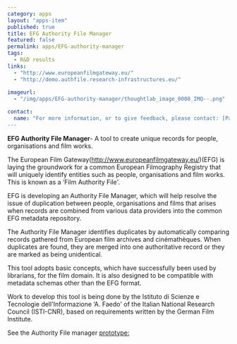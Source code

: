 ```yaml
---
category: apps
layout: "apps-item"
published: true
title: EFG Authority File Manager
featured: false
permalink: apps/EFG-authority-manager
tags: 
  - R&D results
links: 
  - "http://www.europeanfilmgateway.eu/"
  - "http://demo.authfile.research-infrastructures.eu/"
  
imageurl: 
  - "/img/apps/EFG-authority-manager/thoughtlab_image_0008_IMQ--.png"

contact: 
  name: "For more information, or to give feedback, please contact: [Paolo Manghi](paolo.manghi@isti.cnr.it?subject=ThoughtLab:%20EFG%20Authority%20File%20Manager%20feedback)
---
```

**EFG Authority File Manager**- A tool to create unique records for people, organisations and film works.

The European Film Gateway(http://www.europeanfilmgateway.eu/)(EFG) is laying the groundwork for a common European Filmography Registry that will uniquely identify entities such as people, organisations and film works. This is known as a &lsquo;Film Authority File&#39;.

EFG is developing an Authority File Manager, which will help resolve the issue of duplication between people, organisations and films that arises when records are combined from various data providers into the common EFG metadata repository.

The Authority File Manager identifies duplicates by automatically comparing records gathered from European film archives and cin&eacute;math&egrave;ques. When duplicates are found, they are merged into one authoritative record or they are marked as being unidentical.

This tool adopts basic concepts, which have successfully been used by librarians, for the film domain. It is also designed to be compatible with metadata schemas other than the EFG format.

Work to develop this tool is being done by the Istituto di Scienze e Tecnologie dell&#39;Informazione &lsquo;A. Faedo&#39; of the Italian National Research Council (ISTI-CNR), based on requirements written by the German Film Institute.

See the Authority File manager [prototype:](http://demo.authfile.research-infrastructures.eu/)
